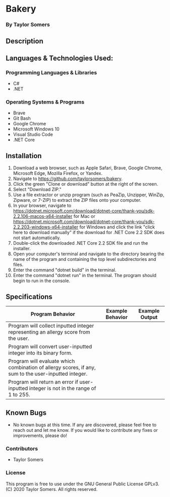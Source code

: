 # Bakery

  ### By Taylor Somers

## Description



## Languages & Technologies Used:

  ### Programming Languages & Libraries
  * C#
  * .NET

  ### Operating Systems & Programs
  * Brave
  * Git Bash
  * Google Chrome
  * Microsoft Windows 10
  * Visual Studio Code
  * .NET Core

## Installation

  1.  Download a web browser, such as Apple Safari, Brave, Google Chrome, Microsoft Edge, Mozilla Firefox, or Yandex.
  2.  Navigate to https://github.com/taylorsomers/bakery.
  3.  Click the green "Clone or download" button at the right of the screen.
  4.  Select "Download ZIP."
  5.  Use a file extractor or unzip program (such as PeaZip, Unzipper, WinZip, Zipware, or 7-ZIP) to extract the ZIP files onto your computer.
  6.  In your browser, navigate to https://dotnet.microsoft.com/download/dotnet-core/thank-you/sdk-2.2.106-macos-x64-installer for Mac or https://dotnet.microsoft.com/download/dotnet-core/thank-you/sdk-2.2.203-windows-x64-installer for Windows and click the link "click here to download manually" if the download for .NET Core 2.2 SDK does not start automatically.
  7.  Double-click the downloaded .NET Core 2.2 SDK file and run the installer.
  8.  Open your computer's terminal and navigate to the directory bearing the name of the program and containing the top level subdirectories and files.
  9.  Enter the command "dotnet build" in the terminal.
  10. Enter the command "dotnet run" in the terminal. The program should begin to run in the console.
  

## Specifications

  | Program Behavior | Example Behavior | Example Output |
  | ----------- | ----------- | ----------- |
  | Program will collect inputted integer representing an allergy score from the user. |  |  |
  | Program will convert user-inputted integer into its binary form. |  |  |
  | Program will evaluate which combination of allergy scores, if any, sum to the user-inputted integer. |  |  |
  | Program will return an error if user-inputted integer is not in the range of 1 to 255. |  |  |


## Known Bugs

  * No known bugs at this time. If any are discovered, please feel free to reach out and let me know. If you would like to contribute any fixes or improvements, please do!

### Contributors

  * Taylor Somers

### License

This program is free to use under the GNU General Public License GPLv3. (C) 2020 Taylor Somers. All rights reserved.